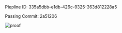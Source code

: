 Piepline ID: 335a5dbb-e1db-426c-9325-363d812228a5

Passing Commit: 2a51206

![proof](https://github.com/user-attachments/assets/325c2990-7400-4bf5-8cc8-e0ddfb37a868)
